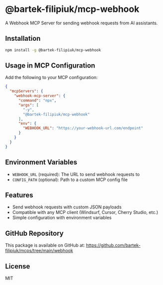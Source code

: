 # @bartek-filipiuk/mcp-webhook

A Webhook MCP Server for sending webhook requests from AI assistants.

## Installation

```bash
npm install -g @bartek-filipiuk/mcp-webhook
```

## Usage in MCP Configuration

Add the following to your MCP configuration:

```json
{
  "mcpServers": {
    "webhook-mcp-server": {
      "command": "npx",
      "args": [
        "-y",
        "@bartek-filipiuk/mcp-webhook"
      ],
      "env": {
        "WEBHOOK_URL": "https://your-webhook-url.com/endpoint"
      }
    }
  }
}
```

## Environment Variables

- `WEBHOOK_URL` (required): The URL to send webhook requests to
- `CONFIG_PATH` (optional): Path to a custom MCP config file

## Features

- Send webhook requests with custom JSON payloads
- Compatible with any MCP client (Windsurf, Cursor, Cherry Studio, etc.)
- Simple configuration with environment variables

## GitHub Repository

This package is available on GitHub at:
https://github.com/bartek-filipiuk/mcps/tree/main/webhook

## License

MIT
